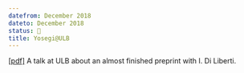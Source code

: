```yaml
---
datefrom: December 2018
dateto: December 2018
status: 🎤
title: Yosegi@ULB
---
```


[\[pdf\]](stuff/fix_slides.pdf) A talk at ULB about an almost finished preprint with I. Di Liberti.
